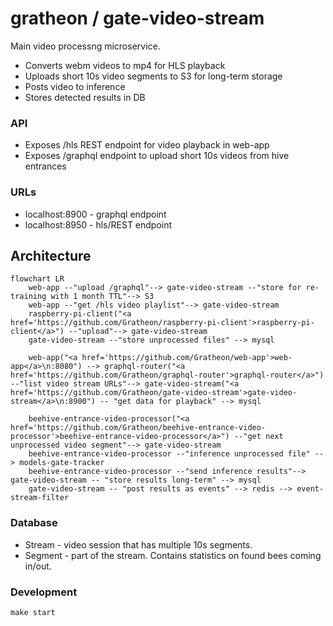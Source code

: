 # gratheon / gate-video-stream
Main video processng microservice.

- Converts webm videos to mp4 for HLS playback
- Uploads short 10s video segments to S3 for long-term storage
- Posts video to inference
- Stores detected results in DB


### API
- Exposes /hls REST endpoint for video playback in web-app
- Exposes /graphql endpoint to upload short 10s videos from hive entrances

### URLs
- localhost:8900 - graphql endpoint
- localhost:8950 - hls/REST endpoint

## Architecture

```mermaid
flowchart LR
	web-app --"upload /graphql"--> gate-video-stream --"store for re-training with 1 month TTL"--> S3
	web-app --"get /hls video playlist"--> gate-video-stream
	raspberry-pi-client("<a href='https://github.com/Gratheon/raspberry-pi-client'>raspberry-pi-client</a>") --"upload"--> gate-video-stream
	gate-video-stream --"store unprocessed files" --> mysql

    web-app("<a href='https://github.com/Gratheon/web-app'>web-app</a>\n:8080") --> graphql-router("<a href='https://github.com/Gratheon/graphql-router'>graphql-router</a>") --"list video stream URLs"--> gate-video-stream("<a href='https://github.com/Gratheon/gate-video-stream'>gate-video-stream</a>\n:8900") -- "get data for playback" --> mysql

	beehive-entrance-video-processor("<a href='https://github.com/Gratheon/beehive-entrance-video-processor'>beehive-entrance-video-processor</a>") --"get next unprocessed video segment"--> gate-video-stream
	beehive-entrance-video-processor --"inference unprocessed file" --> models-gate-tracker
	beehive-entrance-video-processor --"send inference results"--> gate-video-stream -- "store results long-term" --> mysql
	gate-video-stream -- "post results as events" --> redis --> event-stream-filter

```

### Database
- Stream - video session that has multiple 10s segments. 
- Segment - part of the stream. Contains statistics on found bees coming in/out.

### Development
```
make start
```
